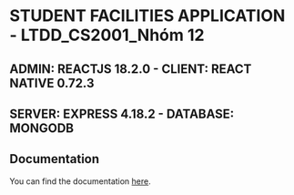 

# STUDENT FACILITIES APPLICATION - LTDD_CS2001_Nhóm 12


## ADMIN: REACTJS 18.2.0 - CLIENT: REACT NATIVE 0.72.3 
## SERVER: EXPRESS 4.18.2 - DATABASE: MONGODB

## Documentation

You can find the documentation [here](https://thahtambs-organization.gitbook.io/ung-dung-tien-ich-sinh-vien/).
